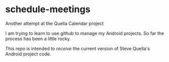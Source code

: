 schedule-meetings
=================

Another attempt at the Quella Calendar project

I am trying to learn to use github to manage my Android projects.  So far the process has been a little rocky.

This repo is intended to *receive* the current version of Steve Quella's Android project code.
